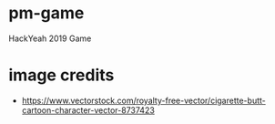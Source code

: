 # pm-game
HackYeah 2019 Game

# image credits
 * https://www.vectorstock.com/royalty-free-vector/cigarette-butt-cartoon-character-vector-8737423